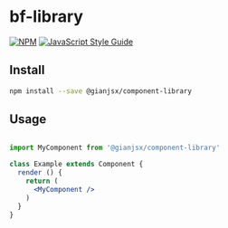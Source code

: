 # bf-library

> 

[![NPM](https://img.shields.io/npm/v/bf-library.svg)](https://www.npmjs.com/package/@gianjsx/component-library) [![JavaScript Style Guide](https://img.shields.io/badge/code_style-standard-brightgreen.svg)](https://standardjs.com)

## Install

```bash
npm install --save @gianjsx/component-library
```

## Usage

```jsx

import MyComponent from '@gianjsx/component-library'

class Example extends Component {
  render () {
    return (
      <MyComponent />
    )
  }
}
```
